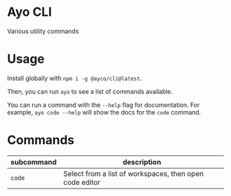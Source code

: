 # Ayo CLI

Various utility commands

# Usage

Install globally with `npm i -g @ayco/cli@latest`.

Then, you can run `ayo` to see a list of commands available.

You can run a command with the `--help` flag for documentation. For example, `ayo code --help` will show the docs for the `code` command.

# Commands

| subcommand | description |
|---|---|
| `code` | Select from a list of workspaces, then open code editor |